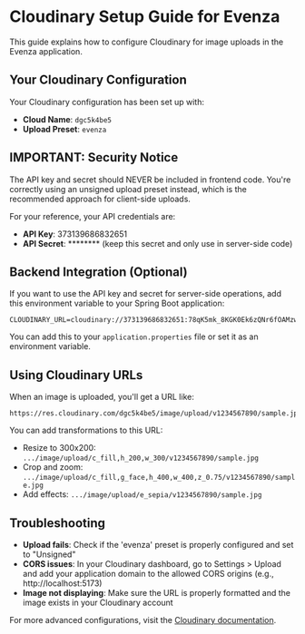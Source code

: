 # Cloudinary Setup Guide for Evenza

This guide explains how to configure Cloudinary for image uploads in the Evenza application.

## Your Cloudinary Configuration

Your Cloudinary configuration has been set up with:
- **Cloud Name**: `dgc5k4be5`
- **Upload Preset**: `evenza`

## IMPORTANT: Security Notice

The API key and secret should NEVER be included in frontend code. You're correctly using an unsigned upload preset instead, which is the recommended approach for client-side uploads.

For your reference, your API credentials are:
- **API Key**: 373139686832651
- **API Secret**: ******** (keep this secret and only use in server-side code)

## Backend Integration (Optional)

If you want to use the API key and secret for server-side operations, add this environment variable to your Spring Boot application:

```
CLOUDINARY_URL=cloudinary://373139686832651:78qK5mk_8KGK0Ek6zQNr6fOAMzw@dgc5k4be5
```

You can add this to your `application.properties` file or set it as an environment variable.

## Using Cloudinary URLs

When an image is uploaded, you'll get a URL like:
```
https://res.cloudinary.com/dgc5k4be5/image/upload/v1234567890/sample.jpg
```

You can add transformations to this URL:

- Resize to 300x200: `.../image/upload/c_fill,h_200,w_300/v1234567890/sample.jpg`
- Crop and zoom: `.../image/upload/c_fill,g_face,h_400,w_400,z_0.75/v1234567890/sample.jpg`
- Add effects: `.../image/upload/e_sepia/v1234567890/sample.jpg`

## Troubleshooting

- **Upload fails**: Check if the 'evenza' preset is properly configured and set to "Unsigned"
- **CORS issues**: In your Cloudinary dashboard, go to Settings > Upload and add your application domain to the allowed CORS origins (e.g., http://localhost:5173)
- **Image not displaying**: Make sure the URL is properly formatted and the image exists in your Cloudinary account

For more advanced configurations, visit the [Cloudinary documentation](https://cloudinary.com/documentation). 